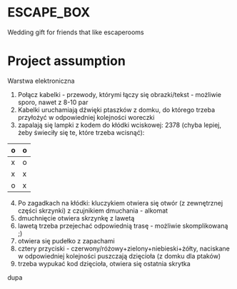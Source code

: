 # ESCAPE_BOX
Wedding gift for friends that like escaperooms

# Project assumption
Warstwa elektroniczna
1. Połącz kabelki - przewody, którymi łączy się obrazki/tekst - możliwie sporo, nawet z 8-10 par
2. Kabelki uruchamiają dźwięki ptaszków z domku, do którego trzeba przyłożyć w odpowiedniej kolejności woreczki
3. zapalają się lampki z kodem do kłódki wciskowej:
2378 (chyba lepiej, żeby świeciły się te, które trzeba wcisnąć):

| o | o |
|---|---|
| x | o |
| x | x |
| o | x |

4. Po zagadkach na kłódki: kluczykiem otwiera się otwór (z zewnętrznej części skrzynki) z czujnikiem dmuchania - alkomat
5. dmuchnięcie otwiera skrzynkę z lawetą
6. lawetą trzeba przejechać odpowiednią trasę - możliwie skomplikowaną ;)
7. otwiera się pudełko z zapachami
8. cztery przyciski - czerwony/różowy+zielony+niebieski+żółty, naciskane w odpowiedniej kolejności puszczają dzięcioła (z domku dla ptaków)
9. trzeba wypukać kod dzięcioła, otwiera się ostatnia skrytka

dupa

